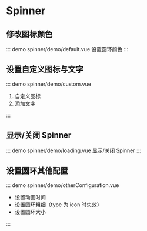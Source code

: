 # Spinner

## 修改图标颜色

::: demo spinner/demo/default.vue
设置圆环颜色
:::

## 设置自定义图标与文字

::: demo spinner/demo/custom.vue

1. 自定义图标
2. 添加文字

:::

## 显示/关闭 Spinner

::: demo spinner/demo/loading.vue
显示/关闭 Spinner
:::

## 设置圆环其他配置

::: demo spinner/demo/otherConfiguration.vue

- 设置动画时间
- 设置圆环粗细（type 为 icon 时失效）
- 设置圆环大小

:::

